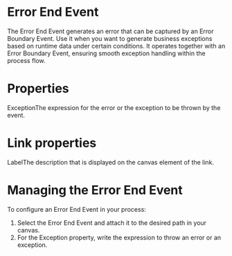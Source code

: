 ﻿# Error End Event

The Error End Event generates an error that can be captured by an Error Boundary Event. Use it when you want to generate business exceptions based on runtime data under certain conditions. It operates together with an Error Boundary Event, ensuring smooth exception handling within the process flow.



# Properties

ExceptionThe expression for the error or the exception to be thrown by the event.

# Link properties

LabelThe description that is displayed on the canvas element of the link.

# Managing the Error End Event

To configure an Error End Event in your process:

1. Select the Error End Event and attach it to the desired path in your canvas.
2. For the Exception property, write the expression to throw an error or an exception.

